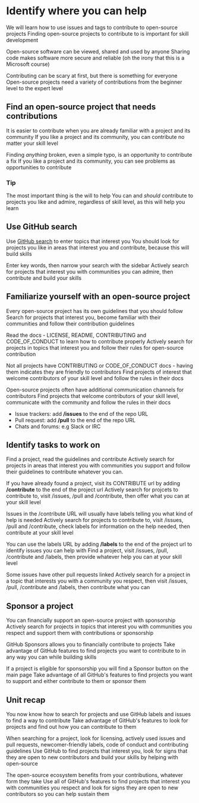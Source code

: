 # Identify where you can help

We will learn how to use issues and tags to contribute to open-source projects
Finding open-source projects to contribute to is important for skill development

Open-source software can be viewed, shared and used by anyone
Sharing code makes software more secure and reliable (oh the irony that this is a Microsoft course)

Contributing can be scary at first, but there is something for everyone
Open-source projects need a variety of contributions from the beginner level to the expert level

## Find an open-source project that needs contributions

It is easier to contribute when you are already familiar with a project and its community
If you like a project and its community, you can contribute no matter your skill level

Finding *anything* broken, even a simple typo, is an opportunity to contribute a fix
If you like a project and its community, you can see problems as opportunities to contribute

### Tip

The most important thing is the will to help
You can and *should* contribute to projects you like and admire, regardless of skill level, as this will help you learn

## Use GitHub search

Use [GitHub search](https://github.com/search) to enter topics that interest you
You should look for projects you like in areas that interest you and contribute, because this will build skills

Enter key words, then narrow your search with the sidebar
Actively search for projects that interest you with communities you can admire, then contribute and build your skills

## Familiarize yourself with an open-source project

Every open-source project has its own guidelines that you should follow
Search for projects that interest you, become familiar with their communities and follow their contribution guidelines

Read the docs - LICENSE, README, CONTRIBUTING and CODE_OF_CONDUCT to learn how to contribute properly
Actively search for projects in topics that interest you and follow their rules for open-source contribution

Not all projects have CONTRIBUTING or CODE_OF_CONDUCT docs - having them indicates they are friendly to contributors
Find projects of interest that welcome contributors of your skill level and follow the rules in their docs

Open-source projects often have additional communication channels for contributors
Find projects that welcome contributors of your skill level, communicate with the community and follow the rules in their docs

- Issue trackers: add **/issues** to the end of the repo URL
- Pull request: add **/pull** to the end of the repo URL
- Chats and forums: e.g Slack or IRC

## Identify tasks to work on

Find a project, read the guidelines and contribute
Actively search for projects in areas that interest you with communities you support and follow their guidelines to contribute whatever you can.

If you have already found a project, visit its CONTRIBUTE url by adding **/contribute** to the end of the project url
Actively search for projcets to contribute to, visit /issues, /pull and /contribute, then offer what you can at your skill level

Issues in the /contribute URL will usually have labels telling you what kind of help is needed
Actively search for projects to contribute to, visit /issues, /pull and /contribute, check labels for information on the help needed, then contribute at your skill level

You can use the labels URL by adding **/labels** to the end of the project url to identify issues you can help with
Find a project, visit /issues, /pull, /contribute and /labels, then provide whatever help you can at your skill level

Some issues have other pull requests linked
Actively search for a project in a topic that interests you with a community you respect, then visit /issues, /pull, /contribute and /labels, then contribute what you can

## Sponsor a project

You can financially support an open-source project with sponsorship
Actively search for projects in topics that interest you with communities you respect and support them with contributions or sponsorship

GitHub Sponsors allows you to financially contribute to projects
Take advantage of GitHub features to find projects you want to contribute to in any way you can while building skills

If a project is eligible for sponsorship you will find a Sponsor button on the main page
Take advantage of all GitHub's features to find projects you want to support and either contribute to them or sponsor them

## Unit recap

You now know how to search for projects and use GitHub labels and issues to find a way to contribute
Take advantage of GitHub's features to look for projects and find out how you can contribute to them

When searching for a project, look for licensing, actively used issues and pull requests, newcomer-friendly labels, code of conduct and contributing guidelines
Use GitHub to find projects that interest you, look for signs that they are open to new contributors and build your skills by helping with open-source

The open-source ecosystem benefits from your contributions, whatever form they take
Use all of GitHub's features to find projects that interest you with communities you respect and look for signs they are open to new contributors so you can help sustain them
